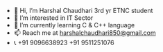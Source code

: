 - 👋 Hi, I’m Harshal Chaudhari 3rd yr ETNC student
- 👀 I’m interested in IT Sector
- 🌱 I’m currently learning C & C++ language
- 📫 Reach me at harshalchaudhari850@gmail.com
- 📞 +91 9096638923   +91 9511251076
<!---
Harshal850/Harshal850 is a ✨ special ✨ repository because its `README.md` (this file) appears on your GitHub profile.
You can click the Preview link to take a look at your changes.
--->
